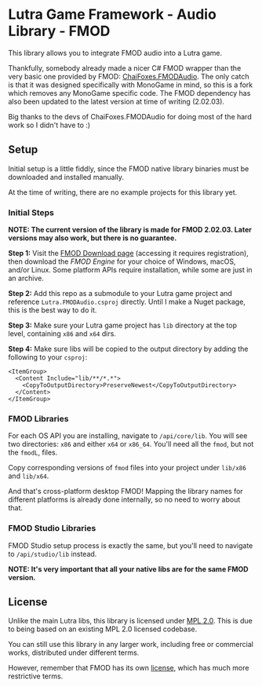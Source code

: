 # Lutra Game Framework - Audio Library - FMOD

This library allows you to integrate FMOD audio into a Lutra game.

Thankfully, somebody already made a nicer C# FMOD wrapper than the very basic one provided by FMOD: [ChaiFoxes.FMODAudio](https://github.com/Martenfur/ChaiFoxes.FMODAudio).
The only catch is that it was designed specifically with MonoGame in mind, so this is a fork which removes any MonoGame specific code.
The FMOD dependency has also been updated to the latest version at time of writing (2.02.03).

Big thanks to the devs of ChaiFoxes.FMODAudio for doing most of the hard work so I didn't have to :)

## Setup

Initial setup is a little fiddly, since the FMOD native library binaries must be downloaded and installed manually.

At the time of writing, there are no example projects for this library yet.

### Initial Steps

**NOTE: The current version of the library is made for FMOD 2.02.03. Later versions may also work, but there is no guarantee.**

**Step 1:** Visit the [FMOD Download page](https://www.fmod.com/download) (accessing it requires registration), then download the *FMOD Engine* for your choice of Windows, macOS, and/or Linux.
Some platform APIs require installation, while some are just in an archive.

**Step 2:** Add this repo as a submodule to your Lutra game project and reference `Lutra.FMODAudio.csproj` directly.
Until I make a Nuget package, this is the best way to do it.

**Step 3:** Make sure your Lutra game project has `lib` directory at the top level, containing `x86` and `x64` dirs.

**Step 4:** Make sure libs will be copied to the output directory by adding the following to your `csproj`:

    <ItemGroup>
      <Content Include="lib/**/*.*">
        <CopyToOutputDirectory>PreserveNewest</CopyToOutputDirectory>
      </Content>
    </ItemGroup>

### FMOD Libraries

For each OS API you are installing, navigate to `/api/core/lib`. 
You will see two directories: `x86` and either `x64` or `x86_64`.
You'll need all the `fmod`, but not the `fmodL`, files.

Copy corresponding versions of `fmod` files into your project under `lib/x86` and `lib/x64`.

And that's cross-platform desktop FMOD!
Mapping the library names for different platforms is already done internally, so no need to worry about that.

### FMOD Studio Libraries

FMOD Studio setup process is exactly the same, but you'll need to navigate to `/api/studio/lib` instead. 

**NOTE: It's very important that all your native libs are for the same FMOD version.**

## License

Unlike the main Lutra libs, this library is licensed under [MPL 2.0](http://mozilla.org/MPL/2.0/).
This is due to being based on an existing MPL 2.0 licensed codebase.

You can still use this library in any larger work, including free or commercial works, distributed under different terms.

However, remember that FMOD has its own [license](https://fmod.com/licensing), which has much more restrictive terms.
